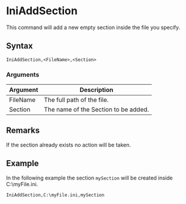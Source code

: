 # IniAddSection

This command will add a new empty section inside the file you specify.

## Syntax

```pebakery
IniAddSection,<FileName>,<Section>
```

### Arguments

| Argument | Description |
| --- | --- |
| FileName | The full path of the file. |
| Section | The name of the Section to be added. |

## Remarks

If the section already exists no action will be taken.

## Example

In the following example the section `mySection` will be created inside C:\myFile.ini.

```pebakery
IniAddSection,C:\myFile.ini,mySection
```
